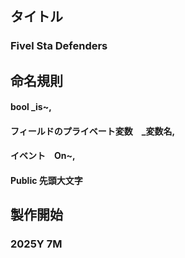 ## タイトル　

### Fivel Sta Defenders

## 命名規則
#### bool _is~,
#### フィールドのプライベート変数　_変数名,
#### イベント　On~,
#### Public 先頭大文字

## 製作開始

### 2025Y 7M
